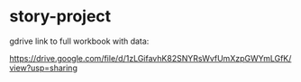 # story-project

gdrive link to full workbook with data:

https://drive.google.com/file/d/1zLGifavhK82SNYRsWvfUmXzpGWYmLGfK/view?usp=sharing
